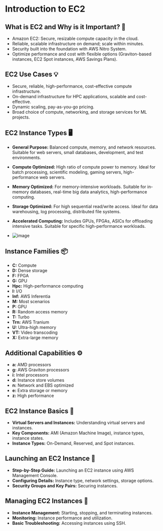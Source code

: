 # Introduction to EC2

## What is EC2 and Why is it Important? 🚀
- Amazon EC2: Secure, resizable compute capacity in the cloud.
- Reliable, scalable infrastructure on demand; scale within minutes.
- Security built into the foundation with AWS Nitro System.
- Optimize performance and cost with flexible options (Graviton-based instances, EC2 Spot instances, AWS Savings Plans).

## EC2 Use Cases 💡
- Secure, reliable, high-performance, cost-effective compute infrastructure.
- On-demand infrastructure for HPC applications, scalable and cost-effective.
- Dynamic scaling, pay-as-you-go pricing.
- Broad choice of compute, networking, and storage services for ML projects.

## EC2 Instance Types 🖥️
- **General Purpose:** Balanced compute, memory, and network resources. Suitable for web servers, small databases, development, and test environments.
- **Compute Optimized:** High ratio of compute power to memory. Ideal for batch processing, scientific modeling, gaming servers, high-performance web servers.
- **Memory Optimized:** For memory-intensive workloads. Suitable for in-memory databases, real-time big data analytics, high-performance computing.
- **Storage Optimized:** For high sequential read/write access. Ideal for data warehousing, log processing, distributed file systems.
- **Accelerated Computing:** Includes GPUs, FPGAs, ASICs for offloading intensive tasks. Suitable for specific high-performance workloads.

- ![image](https://github.com/user-attachments/assets/3e9a88d0-7dba-48b7-9601-94b11f272e0b)


## Instance Families 📦
- **C:** Compute
- **D:** Dense storage
- **F:** FPGA
- **G:** GPU
- **Hpc:** High-performance computing
- **I:** I/O
- **Inf:** AWS Inferentia
- **M:** Most scenarios
- **P:** GPU
- **R:** Random access memory
- **T:** Turbo
- **Trn:** AWS Tranium
- **U:** Ultra-high memory
- **VT:** Video transcoding
- **X:** Extra-large memory

## Additional Capabilities ⚙️
- **a:** AMD processors
- **g:** AWS Graviton processors
- **i:** Intel processors
- **d:** Instance store volumes
- **n:** Network and EBS optimized
- **e:** Extra storage or memory
- **z:** High performance

## EC2 Instance Basics 🧩
- **Virtual Servers and Instances:** Understanding virtual servers and instances.
- **Key Components:** AMI (Amazon Machine Image), instance types, instance states.
- **Instance Types:** On-Demand, Reserved, and Spot instances.

## Launching an EC2 Instance 🚀
- **Step-by-Step Guide:** Launching an EC2 instance using AWS Management Console.
- **Configuring Details:** Instance type, network settings, storage options.
- **Security Groups and Key Pairs:** Securing instances.

## Managing EC2 Instances 🔧
- **Instance Management:** Starting, stopping, and terminating instances.
- **Monitoring:** Instance performance and utilization.
- **Basic Troubleshooting:** Accessing instances using SSH.
